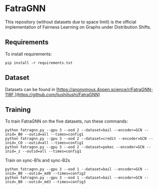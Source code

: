 # FatraGNN

This repository (without datasets due to space limit) is the official implementation of Fairness Learning on Graphs under Distribution Shifts. 


## Requirements

To install requirements:

```setup
pip install -r requirements.txt
```

## Dataset

Datasets can be found in [https://anonymous.4open.science/r/FatraGNN-118F.](https://github.com/liushiliushi/FatraGNN)

## Training

To train FatraGNN on the five datasets, run these commands:

```train
python fatragnn.py --gpu 3 --ood 2 --dataset=bail --encoder=GCN --inid=_B0 --outid=all --times=config1
python fatragnn.py --gpu 3 --ood 2 --dataset=credit --encoder=GCN --inid=_C0 --outid=all --times=config1
python fatragnn.py --gpu 3 --ood 2 --dataset=pokec --encoder=GCN --inid=_z --outid=all --times=config1
```
Train on sync-B1s and sync-B2s
```train
python fatragnn.py --gpu 3 --ood 1 --dataset=bail --encoder=GCN --inid=_B0 --outid=_md0 --times=config2
python fatragnn.py --gpu 3 --ood 1 --dataset=bail --encoder=GCN --inid=_B0 --outid=_md3 --times=config3
```


